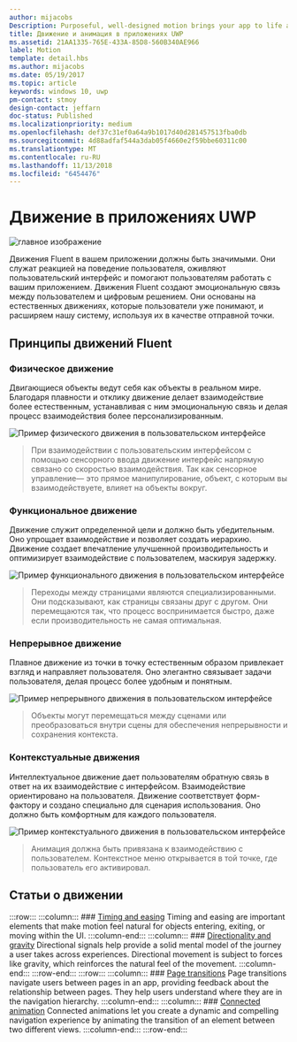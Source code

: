 ```yaml
---
author: mijacobs
Description: Purposeful, well-designed motion brings your app to life and makes the experience feel crafted and polished. Help users understand context changes, and tie experiences together with visual transitions.
title: Движение и анимация в приложениях UWP
ms.assetid: 21AA1335-765E-433A-85D8-560B340AE966
label: Motion
template: detail.hbs
ms.author: mijacobs
ms.date: 05/19/2017
ms.topic: article
keywords: windows 10, uwp
pm-contact: stmoy
design-contact: jeffarn
doc-status: Published
ms.localizationpriority: medium
ms.openlocfilehash: def37c31ef0a64a9b1017d40d281457513fba0db
ms.sourcegitcommit: 4d88adfaf544a3dab05f4660e2f59bbe60311c00
ms.translationtype: MT
ms.contentlocale: ru-RU
ms.lasthandoff: 11/13/2018
ms.locfileid: "6454476"
---
```

# <a name="motion-for-uwp-apps"></a>Движение в приложениях UWP

![главное изображение](images/header-motion2.svg)

Движения Fluent в вашем приложении должны быть значимыми. Они служат реакцией на поведение пользователя, оживляют пользовательский интерфейс и помогают пользователям работать с вашим приложением. Движения Fluent создают эмоциональную связь между пользователем и цифровым решением. Они основаны на естественных движениях, которые пользователи уже понимают, и расширяем нашу систему, используя их в качестве отправной точки.

## <a name="fluent-motion-principles"></a>Принципы движений Fluent

### <a name="physical"></a>Физическое движение

Двигающиеся объекты ведут себя как объекты в реальном мире. Благодаря плавности и отклику движение делает взаимодействие более естественным, устанавливая с ним эмоциональную связь и делая процесс взаимодействия более персонализированным.

![Пример физического движения в пользовательском интерфейсе](images/Physical.gif)
> При взаимодействии с пользовательским интерфейсом с помощью сенсорного ввода движение интерфейс напрямую связано со скоростью взаимодействия. Так как сенсорное управление— это прямое манипулирование, объект, с которым вы взаимодействуете, влияет на объекты вокруг.

### <a name="functional"></a>Функциональное движение

Движение служит определенной цели и должно быть убедительным. Оно упрощает взаимодействие и позволяет создать иерархию. Движение создает впечатление улучшенной производительность и оптимизирует взаимодействие с пользователем, маскируя задержку.

![Пример функционального движения в пользовательском интерфейсе](images/functional.gif)
> Переходы между страницами являются специализированными. Они подсказывают, как страницы связаны друг с другом. Они перемещаются так, что процесс воспринимается быстро, даже если производительность не самая оптимальная.

### <a name="continuous"></a>Непрерывное движение

Плавное движение из точки в точку естественным образом привлекает взгляд и направляет пользователя. Оно элегантно связывает задачи пользователя, делая процесс более удобным и понятным.

![Пример непрерывного движения в пользовательском интерфейсе](images/continuous3.gif)
> Объекты могут перемещаться между сценами или преобразоваться внутри сцены для обеспечения непрерывности и сохранения контекста.

### <a name="contextual"></a>Контекстуальные движения

Интеллектуальное движение дает пользователям обратную связь в ответ на их взаимодействие с интерфейсом. Взаимодействие ориентировано на пользователя. Движение соответствует форм-фактору и создано специально для сценария использования. Оно должно быть комфортным для каждого пользователя.

![Пример контекстуального движения в пользовательском интерфейсе](images/Contextual.gif)
> Анимация должна быть привязана к взаимодействию с пользователем. Контекстное меню открывается в той точке, где пользователь его активировал. 

## <a name="motion-articles"></a>Статьи о движении

:::row:::
    :::column:::
        ### [Timing and easing](timing-and-easing.md)
        Timing and easing are important elements that make motion feel natural for objects entering, exiting, or moving within the UI.
    :::column-end:::
    :::column:::
        ### [Directionality and gravity](directionality-and-gravity.md)
        Directional signals help provide a solid mental model of the journey a user takes across experiences. Directional movement is subject to forces like gravity, which reinforces the natural feel of the movement.
    :::column-end:::
:::row-end:::
:::row:::
    :::column:::
        ### [Page transitions](page-transitions.md)
        Page transitions navigate users between pages in an app, providing feedback about the relationship between pages. They help users understand where they are in the navigation hierarchy.
    :::column-end:::
    :::column:::
        ### [Connected animation](connected-animation.md)
        Connected animations let you create a dynamic and compelling navigation experience by animating the transition of an element between two different views.
    :::column-end:::
:::row-end:::
